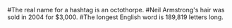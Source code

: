#The real name for a hashtag is an octothorpe.
#Neil Armstrong's hair was sold in 2004 for $3,000.
#The longest English word is 189,819 letters long.